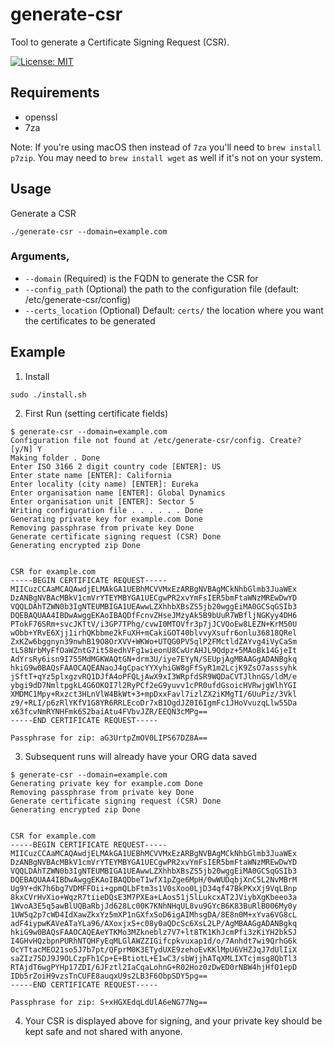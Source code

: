 # generate-csr
Tool to generate a Certificate Signing Request (CSR).

[![License: MIT](https://img.shields.io/badge/License-MIT-yellow.svg)](https://opensource.org/licenses/MIT)

## Requirements
 * openssl
 * 7za

Note: If you're using macOS then instead of `7za` you'll need to `brew install p7zip`. You may need to `brew install wget` as well if it's not on your system.

## Usage
Generate a CSR
```
./generate-csr --domain=example.com
```

### Arguments,
 * `--domain` (Required) is the FQDN to generate the CSR for
 * `--config_path` (Optional) the path to the configuration file (default: /etc/generate-csr/config)
 * `--certs_location` (Optional) Default: `certs/` the location where you want the certificates to be generated

## Example
1. Install
```
sudo ./install.sh
```
2. First Run (setting certificate fields)
```
$ generate-csr --domain=example.com
Configuration file not found at /etc/generate-csr/config. Create? [y/N] Y
Making folder . Done
Enter ISO 3166 2 digit country code [ENTER]: US
Enter state name [ENTER]: California
Enter locality (city name) [ENTER]: Eureka
Enter organisation name [ENTER]: Global Dynamics
Enter organisation unit [ENTER]: Sector 5
Writing configuration file . . . . . . Done
Generating private key for example.com Done
Removing passphrase from private key Done
Generate certificate signing request (CSR) Done
Generating encrypted zip Done


CSR for example.com
-----BEGIN CERTIFICATE REQUEST-----
MIICuzCCAaMCAQAwdjELMAkGA1UEBhMCVVMxEzARBgNVBAgMCkNhbGlmb3JuaWEx
DzANBgNVBAcMBkV1cmVrYTEYMBYGA1UECgwPR2xvYmFsIER5bmFtaWNzMREwDwYD
VQQLDAhTZWN0b3IgNTEUMBIGA1UEAwwLZXhhbXBsZS5jb20wggEiMA0GCSqGSIb3
DQEBAQUAA4IBDwAwggEKAoIBAQDfFcnvZHseJMzyAk5B9bUuR7WBfljNGKyy4DH6
PTokF76SRm+svcJKTtV/i3GP7TPhg/cvwI0MTOVfr3p7jJCVOoEw8LEZN+KrM50U
wObb+YRvE6Xjj1irhQKbbme2kFuXH+mCakiGOT40blvvyXsufr6onlu36818QRel
ZxKZw6bggnyn39nwhB19O8OrXVV+WKWo+UTQG0PV5qlP2FMctldZAYvg4iVyCaSm
tL58NrbMyFfOaWZntG7it58edhVFg1wieonU8CwUrAHJL9Qdpz+5MAoBk14GjeIt
AdYrsRy6isn9I755MdMGKWAQtGN+drm3U/iye7EYyN/SEUpjAgMBAAGgADANBgkq
hkiG9w0BAQsFAAOCAQEANaoJ4gCpacYYXyhiGW8gFfSyR1m2LcjK9ZsO7asssyhk
jSftT+qYz5plxgzvRQ1DJfA4oPFQLjAwX9xI3WRpfdSR9WQDaCVTJlhnGS/ldM/e
ybgi9dD7NmltpgkL4G6OKOI7l2RyPCf2eG9yuvv1cPR0ufdGsoicHVRwjgWlhYGI
XMDMC1Mpy+Rxzct3HLnVlW4BkWt+3+mpDxxFavl7izlZX2iKMgTI/6UuPiz/3Vkl
z9/+RLI/p6zRlYKfV1G8YR6RRLEcoDr7xB1OgdJZ0I6IgmFc1JHoVvuzqLlw55Da
x63fcvNmRYNHFmk6S2baiAtu4FVbvJZR/EEQN3cMPg==
-----END CERTIFICATE REQUEST-----

Passphrase for zip: aG3UrtpZmOV0LIPS67DZ8A==
```
3. Subsequent runs will already have your ORG data saved
```
$ generate-csr --domain=example.com
Generating private key for example.com Done
Removing passphrase from private key Done
Generate certificate signing request (CSR) Done
Generating encrypted zip Done


CSR for example.com
-----BEGIN CERTIFICATE REQUEST-----
MIICuzCCAaMCAQAwdjELMAkGA1UEBhMCVVMxEzARBgNVBAgMCkNhbGlmb3JuaWEx
DzANBgNVBAcMBkV1cmVrYTEYMBYGA1UECgwPR2xvYmFsIER5bmFtaWNzMREwDwYD
VQQLDAhTZWN0b3IgNTEUMBIGA1UEAwwLZXhhbXBsZS5jb20wggEiMA0GCSqGSIb3
DQEBAQUAA4IBDwAwggEKAoIBAQDbeT1wfX1pZge6MpH/0wWUDqbjXnC5L2NvMBrM
Ug9Y+dK7h6bg7VDMFFOii+gpmQLbFtm3s1V0sXoo0LjD34qf47BkPKxXj9VqLBnp
8kxCVrHvXio+WqzR7tiieDQsE3M7PXEa+LAos51j5lLukcxAT2JViybXgKbeeo3a
1WvoA3E5q5awBlUQBaRbjJd628Lc00K7KNhNHqUL8vu9GYcB6K83BuRlB006My0y
1UW5q2p7cWD4IdXawZkxYz5mXP1nGXfxSoD6igAIMhsgDA/8E8n0M+xYva6VG8cL
adF4iypwKAVeATaYLa96/AXoxjxS+c08y0aQDcSc6XsL2LP/AgMBAAGgADANBgkq
hkiG9w0BAQsFAAOCAQEAeYTKMo3MZkneblz7V7+lt8TK1KhJcmPfi3zKiYH2bkSJ
I4GHvHQzbpnPURhNTQHFyEqMLGlAWZZIGifcpkvuxap1d/o/7Anhdt7wi9QrhG6k
OcYTtacMEO21so5J7b7pt/QFprM0K3ETydUXE9zehoEvKKlMpU6VHZJqJ7dUlIiX
saZIz75DJ9J9OLCzpFh1Cp+E+BtiotL+E1wC3/sbWjjhATqXMLIXTcjmsg8QbTl3
RTAjdT6wgPYHp17ZDI/6JFztl2IaCqaLohnG+R02Hoz0zDwED0rNBW4hjHfO1epD
IDb5rZoiH9vzsTnCUFE8auqxU9s2LB3F6ObpSDY5pg==
-----END CERTIFICATE REQUEST-----

Passphrase for zip: S+xHGXEdqLdUlA6eNG77Ng==
```
4. Your CSR is displayed above for signing, and your private key should be kept safe and not shared with anyone.
